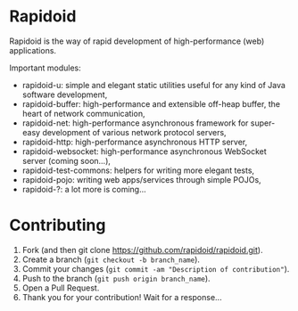 Rapidoid
========

Rapidoid is the way of rapid development of high-performance (web) applications.

Important modules:
- rapidoid-u: simple and elegant static utilities useful for any kind of Java software development,
- rapidoid-buffer: high-performance and extensible off-heap buffer, the heart of network communication,
- rapidoid-net: high-performance asynchronous framework for super-easy development of various network protocol servers,
- rapidoid-http: high-performance asynchronous HTTP server,
- rapidoid-websocket: high-performance asynchronous WebSocket server (coming soon...),
- rapidoid-test-commons: helpers for writing more elegant tests,
- rapidoid-pojo: writing web apps/services through simple POJOs,
- rapidoid-?: a lot more is coming...

# Contributing

1. Fork (and then git clone https://github.com/rapidoid/rapidoid.git).
2. Create a branch (`git checkout -b branch_name`).
3. Commit your changes (`git commit -am "Description of contribution"`).
4. Push to the branch (`git push origin branch_name`).
5. Open a Pull Request.
6. Thank you for your contribution! Wait for a response...

